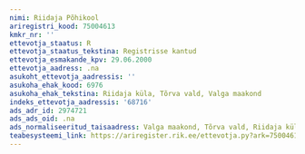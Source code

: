 ```yaml
---
nimi: Riidaja Põhikool
ariregistri_kood: 75004613
kmkr_nr: ''
ettevotja_staatus: R
ettevotja_staatus_tekstina: Registrisse kantud
ettevotja_esmakande_kpv: 29.06.2000
ettevotja_aadress: .na
asukoht_ettevotja_aadressis: ''
asukoha_ehak_kood: 6976
asukoha_ehak_tekstina: Riidaja küla, Tõrva vald, Valga maakond
indeks_ettevotja_aadressis: '68716'
ads_adr_id: 2974721
ads_ads_oid: .na
ads_normaliseeritud_taisaadress: Valga maakond, Tõrva vald, Riidaja küla
teabesysteemi_link: https://ariregister.rik.ee/ettevotja.py?ark=75004613&ref=rekvisiidid
---
```

